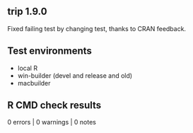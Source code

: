 ## trip 1.9.0

Fixed failing test by changing test, thanks to CRAN feedback. 


## Test environments

* local R 
* win-builder (devel and release and old)
* macbuilder

## R CMD check results

0 errors | 0 warnings | 0 notes

